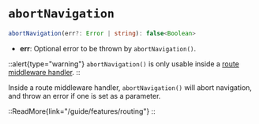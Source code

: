 # `abortNavigation`

```ts
abortNavigation(err?: Error | string): false<Boolean>
```

* **err**: Optional error to be thrown by `abortNavigation()`.

::alert{type="warning"}
`abortNavigation()` is only usable inside a [route middleware handler](/guide/directory-structure/middleware).
::

Inside a route middleware handler, `abortNavigation()` will abort navigation, and throw an error if one is set as a parameter.

::ReadMore{link="/guide/features/routing"}
::
